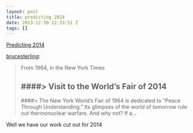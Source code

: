 ```yaml
---
layout: post
title: predicting 2014
date: 2013-12-30 12:33:51 Z
tags: []
---
```

[Predicting 2014](http://futurescope.co/post/71628369557/predicting-2014)

[brucesterling](http://brucesterling.tumblr.com/post/71416001308/predicting-2014):

> From 1964, in the New York Times
> 
> ####> 
> Visit to the World’s Fair of 2014
> ---------------------------------
> 
> ####> 
> The New York World’s Fair of 1964 is dedicated to “Peace Through Understanding.” Its glimpses of the world of tomorrow rule out thermonuclear warfare. And why not? If a…

Well we have our work cut out for 2014
